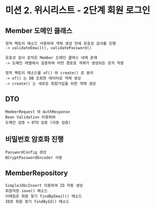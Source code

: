 # 미션 2. 위시리스트 - 2단계 회원 로그인

## Member 도메인 클래스 
    정적 팩토리 메소드 사용하여 객체 생성 전에 유효성 검사를 진행
    -> validateEmail(), validatePassword()

    유효성 검사 로직은 Member 도메인 클래스 내에 존재
    -> 도메인 레벨에서 검증하여 어떤 경로로 객체가 생성되든 로직 적용

    정적 팩토리 메소드를 of() 와 create() 로 분리 
    -> of() 는 DB 조회한 데이터로 객체 생성
    -> create() 는 새로운 회원가입을 위한 객체 생성

## DTO
    MemberRequest 와 AuthResponse 
    Bean Validation 이용하여
    도메인 검증 + DTO 검증 (이중 검증)

## 비밀번호 암호화 진행
    PasswordConfig 생성 
    BCryptPasswordEncoder 사용

## MemberRepository 
    SimpleJdbcInsert 이용하여 ID 자동 생성
    회원저장 save() 메소드
    이메일로 회원 찾기 findByEmail() 메소드
    ID로 회원 찾기 findById() 메소드 


